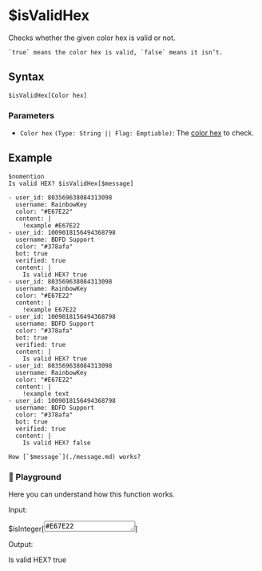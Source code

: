 # $isValidHex
Checks whether the given color hex is valid or not.

```admonish tip
`true` means the color hex is valid, `false` means it isn’t.
```

## Syntax
```
$isValidHex[Color hex]
```

### Parameters
- `Color hex` `(Type: String || Flag: Emptiable)`: The [color hex](https://htmlcolorcodes.com/color-picker) to check.

## Example
```
$nomention
Is valid HEX? $isValidHex[$message]
```

```discord yaml
- user_id: 803569638084313098
  username: RainbowKey
  color: "#E67E22"
  content: |
    !example #E67E22
- user_id: 1009018156494368798
  username: BDFD Support
  color: "#378afa"
  bot: true
  verified: true
  content: |
    Is valid HEX? true
- user_id: 803569638084313098
  username: RainbowKey
  color: "#E67E22"
  content: |
    !example E67E22
- user_id: 1009018156494368798
  username: BDFD Support
  color: "#378afa"
  bot: true
  verified: true
  content: |
    Is valid HEX? true
- user_id: 803569638084313098
  username: RainbowKey
  color: "#E67E22"
  content: |
    !example text
- user_id: 1009018156494368798
  username: BDFD Support
  color: "#378afa"
  bot: true
  verified: true
  content: |
    Is valid HEX? false
```

```admonish question title="What is this?"
How [`$message`](./message.md) works?
```

<div class=function-playground>
  <h3>🤖 Playground</h3>
  <p>Here you can understand how this function works.</p>
  <div class="function-input">
    <p>Input:</p>
    <span id="play-code">$isInteger[<textarea id="play-input" rows="1" maxlength="20" oninput="isValidHexPlayground(inputValue)">#E67E22</textarea>]</span>
  </div>
  <div class="function-output">
    <p>Output:</p>
    <span id="play-output">Is valid HEX? true</span>
  </div>
</div>
